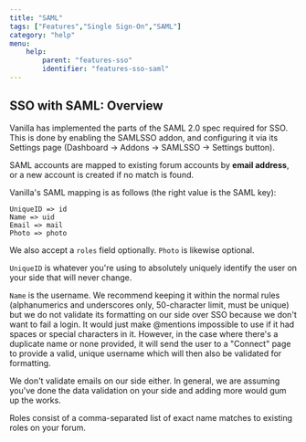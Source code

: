 ```yaml
---
title: "SAML"
tags: ["Features","Single Sign-On","SAML"]
category: "help"
menu:
    help:
        parent: "features-sso"
        identifier: "features-sso-saml"
---
```


## SSO with SAML: Overview

Vanilla has implemented the parts of the SAML 2.0 spec required for SSO. This is done by enabling the SAMLSSO addon, and configuring it via its Settings page (Dashboard -> Addons -> SAMLSSO -> Settings button).

SAML accounts are mapped to existing forum accounts by **email address**, or a new account is created if no match is found.

Vanilla's SAML mapping is as follows (the right value is the SAML key):

```
UniqueID => id
Name => uid
Email => mail
Photo => photo
```
We also accept a `roles` field optionally. `Photo` is likewise optional. 

`UniqueID` is whatever you're using to absolutely uniquely identify the user on your side that will never change.

`Name` is the username. We recommend keeping it within the normal rules (alphanumerics and underscores only, 50-character limit, must be unique) but we do not validate its formatting on our side over SSO because we don't want to fail a login. It would just make @mentions impossible to use if it had spaces or special characters in it. However, in the case where there's a duplicate name or none provided, it will send the user to a "Connect" page to provide a valid, unique username which will then also be validated for formatting.

We don't validate emails on our side either. In general, we are assuming you've done the data validation on your side and adding more would gum up the works.

Roles consist of a comma-separated list of exact name matches to existing roles on your forum.
